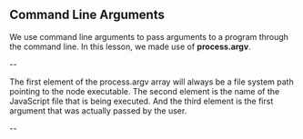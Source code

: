 ## Command Line Arguments

We use command line arguments to pass arguments to a program through the command line. In this lesson, we made use of **process.argv**.

--

The first element of the process.argv array will always be a file system path pointing to the node executable. The second element is the name of the JavaScript file that is being executed. And the third element is the first argument that was actually passed by the user.

--

